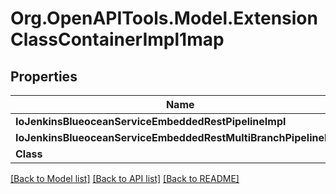 # Org.OpenAPITools.Model.ExtensionClassContainerImpl1map

## Properties

Name | Type | Description | Notes
------------ | ------------- | ------------- | -------------
**IoJenkinsBlueoceanServiceEmbeddedRestPipelineImpl** | [**ExtensionClassImpl**](ExtensionClassImpl.md) |  | [optional] 
**IoJenkinsBlueoceanServiceEmbeddedRestMultiBranchPipelineImpl** | [**ExtensionClassImpl**](ExtensionClassImpl.md) |  | [optional] 
**Class** | **string** |  | [optional] 

[[Back to Model list]](../README.md#documentation-for-models) [[Back to API list]](../README.md#documentation-for-api-endpoints) [[Back to README]](../README.md)

